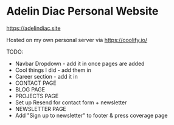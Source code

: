 # Adelin Diac Personal Website

https://adelindiac.site

Hosted on my own personal server via https://coolify.io/

TODO:

- Navbar Dropdown - add it in once pages are added
- Cool things I did - add them in
- Career section - add it in
- CONTACT PAGE
- BLOG PAGE
- PROJECTS PAGE
- Set up Resend for contact form + newsletter
- NEWSLETTER PAGE
- Add "Sign up to newsletter" to footer & press coverage page
